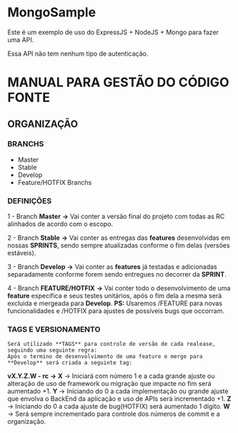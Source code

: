 # MongoSample

Este é um exemplo de uso do ExpressJS + NodeJS + Mongo para fazer uma API.

Essa API não tem nenhum tipo de autenticação.

# MANUAL PARA GESTÃO DO CÓDIGO FONTE 

## **ORGANIZAÇÃO**

### **BRANCHS**

* Master
* Stable
* Develop
* Feature/HOTFIX Branchs

### **DEFINIÇÕES**

1 - Branch **Master** **->** 
  Vai conter a versão final do projeto com todas as RC alinhados de 
  acordo com o escopo.
  
2 - Branch **Stable** **->**
  Vai conter as entregas das **features** desenvolvidas em nossas **SPRINTS**, sendo sempre
  atualizadas conforme o fim delas (versões estáveis).
  
3 - Branch **Develop** **->**
   Vai conter as **features** já testadas e adicionadas separadamente conforme forem sendo
   entregues no decorrer da **SPRINT**.

4 - Branch **FEATURE/HOTFIX** **->**
    Vai conter todo o desenvolvimento de uma **feature** específica e seus testes unitários,
    após o fim dela a mesma será excluida e mergeada para **Develop**.
    **PS:** Usaremos /FEATURE para novas funcionalidades e /HOTFIX para ajustes de possíveis bugs que occorram.
    
 ### **TAGS E VERSIONAMENTO**
    Será utilizado **TAGS** para controle de versão de cada realease, seguindo uma seguinte regra:
    Após o termino de desenvolvimento de uma feature e merge para **Develop** será criada a seguinte tag:
   **vX.Y.Z.W - rc** **->** 
   **X** -> Iniciará com número 1 e a cada grande ajuste ou alteração de uso de framework ou migração que impacte no fim será aumentado +1.
   **Y** -> Iniciando do 0 a cada implementação ou grande ajuste que envolva o BackEnd da aplicação e uso de APIs será incrementado +1.
   **Z** -> Iniciando do 0 a cada ajuste de bug(HOTFIX) será aumentado 1 dígito.
   **W** -> Será sempre incrementado para controle dos números de commit e a organização.
   
 
 

